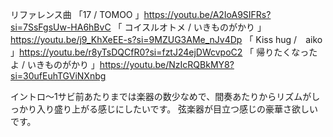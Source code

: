 リファレンス曲
「17 / TOMOO 」https://youtu.be/A2IoA9SIFRs?si=7SsFgsUw-HA6hBvC
「 コイスルオトメ / いきものがかり 」https://youtu.be/j9_KhXeEE-s?si=9MZUG3AMe_nJv4Dp
「 Kiss hug /　aiko 」https://youtu.be/r8yTsDQCfR0?si=fztJ24ejDWcvpoC2
「 帰りたくなったよ / いきものがかり 」https://youtu.be/NzIcRQBkMY8?si=30ufEuhTGViNXnbg

イントロ〜1サビ前あたりまでは楽器の数少なめで、間奏あたりからリズムがしっかり入り盛り上がる感じにしたいです。
弦楽器が目立つ感じの豪華さ欲しいです。
